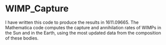 # WIMP_Capture
I have written this code to produce the results in 1611.09665. The Mathematica code computes the capture and annihilation rates of WIMPs in the Sun and in the Earth, using the most updated data from the composition of these bodies.

